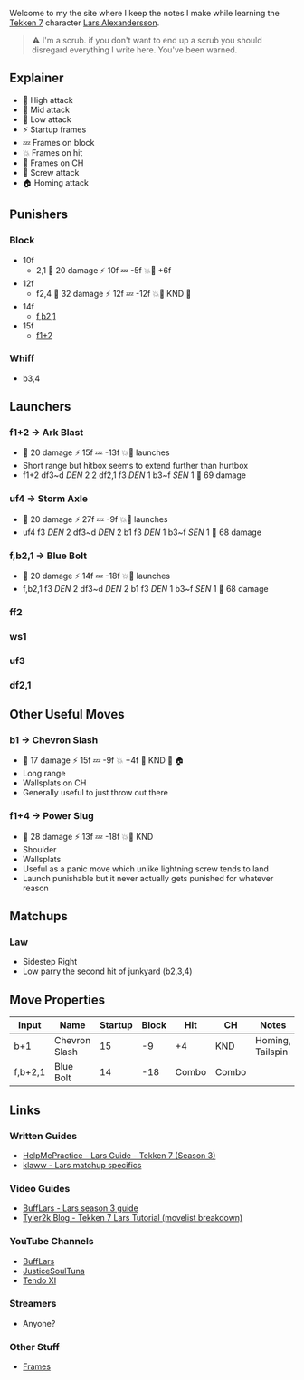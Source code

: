 Welcome to my the site where I keep the notes I make while learning the [Tekken 7](https://en.wikipedia.org/wiki/Tekken_7) character [Lars Alexandersson](https://en.wikipedia.org/wiki/Lars_Alexandersson).

> :warning: I'm a scrub. if you don't want to end up a scrub you should disregard everything I write here. You've been warned.

## Explainer

- :purple_heart: High attack
- :yellow_heart: Mid attack
- :blue_heart: Low attack
- :zap: Startup frames
- :zzz: Frames on block
- :boom: Frames on hit
- :anger: Frames on CH
- :wrench: Screw attack
- :house: Homing attack

## Punishers

### Block

- 10f
  - 2,1 :purple_heart: 20 damage :zap: 10f :zzz: -5f :boom::anger: +6f
- 12f
  - f2,4 :purple_heart: 32 damage :zap: 12f :zzz: -12f :boom::anger: KND :wrench:
- 14f
  - [f,b2,1](#fb21--blue-bolt)
- 15f
  - [f1+2](#f12--ark-blast)

### Whiff

- b3,4

## Launchers

### f1+2 &rarr; Ark Blast

- :yellow_heart: 20 damage :zap: 15f :zzz: -13f :boom::anger: launches
- Short range but hitbox seems to extend further than hurtbox
- f1+2 df3\~d *DEN* 2 2 df2,1 f3 *DEN* 1 b3\~f *SEN* 1 :yellow_heart: 69 damage

### uf4 &rarr; Storm Axle

- :yellow_heart: 20 damage :zap: 27f :zzz: -9f :boom::anger: launches
- uf4 f3 *DEN* 2 df3\~d *DEN* 2 b1 f3 *DEN* 1 b3\~f *SEN* 1 :yellow_heart: 68 damage

### f,b2,1 &rarr; Blue Bolt

- :yellow_heart: 20 damage :zap: 14f :zzz: -18f :boom::anger: launches
- f,b2,1 f3 *DEN* 2 df3\~d *DEN* 2 b1 f3 *DEN* 1 b3\~f *SEN* 1 :yellow_heart: 68 damage

### ff2

### ws1

### uf3

### df2,1

## Other Useful Moves

### b1 &rarr; Chevron Slash

- :yellow_heart: 17 damage :zap: 15f :zzz: -9f :boom: +4f :anger: KND :wrench: :house:
- Long range
- Wallsplats on CH
- Generally useful to just throw out there

### f1+4 &rarr; Power Slug

- :yellow_heart: 28 damage :zap: 13f :zzz: -18f :boom::anger: KND
- Shoulder
- Wallsplats
- Useful as a panic move which unlike lightning screw tends to land
- Launch punishable but it never actually gets punished for whatever reason

## Matchups

### Law

- Sidestep Right
- Low parry the second hit of junkyard (b2,3,4)

## Move Properties

| Input   | Name          | Startup | Block | Hit   | CH    | Notes            |
| ------- | ------------- | ------- | ----- | ----- | ----- | ---------------- |
| b+1     | Chevron Slash | 15      | -9    | +4    | KND   | Homing, Tailspin |
| f,b+2,1 | Blue Bolt     | 14      | -18   | Combo | Combo |                  |

## Links

### Written Guides

- [HelpMePractice - Lars Guide - Tekken 7 (Season 3)](https://docs.google.com/document/d/1OUvKXID4n4a2XuFL7qJWBLlU_3C6rBu_Cb4MxWHrP5o/edit?usp=drivesdk)
- [klaww - Lars matchup specifics](https://docs.google.com/document/d/1V60LoEjH0oLFQX0zMyK4KUX_KZTtlt1F1_v7-C4I_WU/edit?usp=sharing)

### Video Guides

- [BuffLars - Lars season 3 guide](https://www.youtube.com/watch?v=60D7B4Sk1e0)
- [Tyler2k Blog - Tekken 7 Lars Tutorial (movelist breakdown)](https://www.youtube.com/watch?v=u30Wu2L5i3w)

### YouTube Channels

- [BuffLars](https://www.youtube.com/user/JFRAC601)
- [JusticeSoulTuna](https://www.youtube.com/user/TheSoulOfBasement15)
- [Tendo XI](https://www.youtube.com/user/SuperNicksonic)

### Streamers

- Anyone?

### Other Stuff

- [Frames](http://rbnorway.org/lars-t7-frames/)
